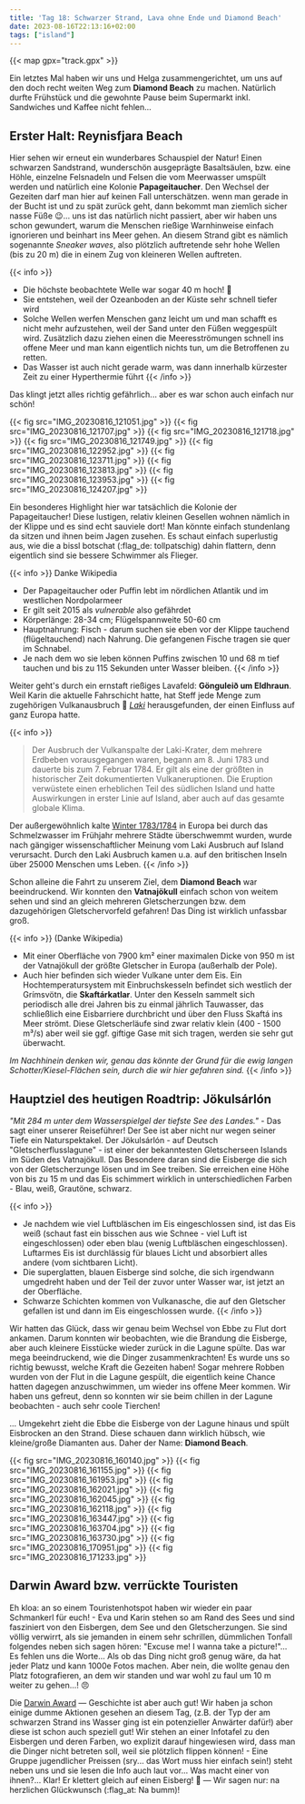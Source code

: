 ```yaml
---
title: 'Tag 18: Schwarzer Strand, Lava ohne Ende und Diamond Beach'
date: 2023-08-16T22:13:16+02:00
tags: ["island"]
---
```


{{< map gpx="track.gpx" >}}

Ein letztes Mal haben wir uns und Helga zusammengerichtet, um uns auf den doch recht weiten Weg zum **Diamond Beach** zu machen. Natürlich durfte Frühstück und die gewohnte Pause beim Supermarkt inkl. Sandwiches und Kaffee nicht fehlen...

## Erster Halt: **Reynisfjara Beach**

Hier sehen wir erneut ein wunderbares Schauspiel der Natur! Einen schwarzen Sandstrand, wunderschön ausgeprägte Basaltsäulen, bzw. eine Höhle, einzelne Felsnadeln und Felsen die vom Meerwasser umspült werden und natürlich eine Kolonie **Papageitaucher**. Den Wechsel der Gezeiten darf man hier auf keinen Fall unterschätzen. wenn man gerade in der Bucht ist und zu spät zurück geht, dann bekommt man ziemlich sicher nasse Füße 😉... uns ist das natürlich nicht passiert, aber wir haben uns schon gewundert, warum die Menschen rießige Warnhinweise einfach ignorieren und beinhart ins Meer gehen. An diesem Strand gibt es nämlich sogenannte *Sneaker waves*, also plötzlich auftretende sehr hohe Wellen (bis zu 20 m) die in einem Zug von kleineren Wellen auftreten. 

{{< info >}}
- Die höchste beobachtete Welle war sogar 40 m hoch! 🌊
- Sie entstehen, weil der Ozeanboden an der Küste sehr schnell tiefer wird 
- Solche Wellen werfen Menschen ganz leicht um und man schafft es nicht mehr aufzustehen, weil der Sand unter den Füßen weggespült wird. Zusätzlich dazu ziehen einen die Meeresströmungen schnell ins offene Meer und man kann eigentlich nichts tun, um die Betroffenen zu retten. 
- Das Wasser ist auch nicht gerade warm, was dann innerhalb kürzester Zeit zu einer Hyperthermie führt
{{< /info >}}

Das klingt jetzt alles richtig gefährlich... aber es war schon auch einfach nur schön!

{{< fig src="IMG_20230816_121051.jpg" >}}
{{< fig src="IMG_20230816_121707.jpg" >}}
{{< fig src="IMG_20230816_121718.jpg" >}}
{{< fig src="IMG_20230816_121749.jpg" >}}
{{< fig src="IMG_20230816_122952.jpg" >}}
{{< fig src="IMG_20230816_123711.jpg" >}}
{{< fig src="IMG_20230816_123813.jpg" >}}
{{< fig src="IMG_20230816_123953.jpg" >}}
{{< fig src="IMG_20230816_124207.jpg" >}}


Ein besonderes Highlight hier war tatsächlich die Kolonie der Papageitaucher! Diese lustigen, relativ kleinen Gesellen wohnen nämlich in der Klippe und es sind echt sauviele dort! Man könnte einfach stundenlang da sitzen und ihnen beim Jagen zusehen. Es schaut einfach superlustig aus, wie die a bissl botschat (:flag_de: tollpatschig) dahin flattern, denn eigentlich sind sie bessere Schwimmer als Flieger.

{{< info >}}
Danke Wikipedia

- Der Papageitaucher oder Puffin lebt im nördlichen Atlantik und im westlichen Nordpolarmeer
- Er gilt seit 2015 als *vulnerable* also gefährdet
- Körperlänge: 28-34 cm; Flügelspannweite 50-60 cm
- Hauptnahrung: Fisch - darum suchen sie eben vor der Klippe tauchend (flügeltauchend) nach Nahrung. Die gefangenen Fische tragen sie quer im Schnabel. 
- Je nach dem wo sie leben können Puffins zwischen 10 und 68 m tief tauchen und bis zu 115 Sekunden unter Wasser bleiben. 
{{< /info >}}

Weiter geht's durch ein ernstaft rießiges Lavafeld: **Gönguleið um Eldhraun**.
Weil Karin die aktuelle Fahrschicht hatte, hat Steff jede Menge zum zugehörigen Vulkanausbruch 🌋 [*Laki*](https://de.wikipedia.org/wiki/Laki-Krater) herausgefunden, der einen Einfluss auf ganz Europa hatte. 

{{< info >}}
> Der Ausbruch der Vulkanspalte der Laki-Krater, dem mehrere Erdbeben vorausgegangen waren, begann am 8. Juni 1783 und dauerte bis zum 7. Februar 1784. Er gilt als eine der größten in historischer Zeit dokumentierten Vulkaneruptionen. Die Eruption verwüstete einen erheblichen Teil des südlichen Island und hatte Auswirkungen in erster Linie auf Island, aber auch auf das gesamte globale Klima.

Der außergewöhnlich kalte [Winter 1783/1784](https://de.wikipedia.org/wiki/Winter_1783/84) in Europa bei durch das Schmelzwasser im Frühjahr mehrere Städte überschwemmt wurden, wurde nach gängiger wissenschaftlicher Meinung vom Laki Ausbruch auf Island verursacht. Durch den Laki Ausbruch kamen u.a. auf den britischen Inseln über 25000 Menschen ums Leben.
{{< /info >}}

Schon alleine die Fahrt zu unserem Ziel, dem **Diamond Beach** war beeindruckend. Wir konnten den **Vatnajökull** einfach schon von weitem sehen und sind an gleich mehreren Gletscherzungen bzw. dem dazugehörigen Gletschervorfeld gefahren! Das Ding ist wirklich unfassbar groß.

{{< info >}}
(Danke Wikipedia)

- Mit einer Oberfläche von 7900 km² einer maximalen Dicke von 950 m ist der Vatnajökull der größte Gletscher in Europa (außerhalb der Pole).
- Auch hier befinden sich wieder Vulkane unter dem Eis. Ein Hochtemperatursystem mit Einbruchskesseln befindet sich westlich der Grímsvötn, die **Skaftárkatlar**. Unter den Kesseln sammelt sich periodisch alle drei Jahren bis zu einmal jährlich Tauwasser, das schließlich eine Eisbarriere durchbricht und über den Fluss Skaftá ins Meer strömt. Diese Gletscherläufe sind zwar relativ klein (400 - 1500 m³/s) aber weil sie ggf. giftige Gase mit sich tragen, werden sie sehr gut überwacht.

*Im Nachhinein denken wir, genau das könnte der Grund für die ewig langen Schotter/Kiesel-Flächen sein, durch die wir hier gefahren sind.*
{{< /info >}}

## Hauptziel des heutigen Roadtrip: **Jökulsárlón**

*"Mit 284 m unter dem Wasserspielgel der tiefste See des Landes."* - Das sagt einer unserer Reiseführer! Der See ist aber nicht nur wegen seiner Tiefe ein Naturspektakel. Der Jökulsárlón - auf Deutsch "Gletscherflusslagune" - ist einer der bekanntesten Gletscherseen Islands im Süden des Vatnajökull. Das Besondere daran sind die Eisberge die sich von der Gletscherzunge lösen und im See treiben. Sie erreichen eine Höhe von bis zu 15 m und das Eis schimmert wirklich in unterschiedlichen Farben - Blau, weiß, Grautöne, schwarz.

{{< info >}}
- Je nachdem wie viel Luftbläschen im Eis eingeschlossen sind, ist das Eis weiß (schaut fast ein bisschen aus wie Schnee - viel Luft ist eingeschlossen) oder eben blau (wenig Luftbläschen eingeschlossen). Luftarmes Eis ist durchlässig für blaues Licht und absorbiert alles andere (vom sichtbaren Licht).
- Die superglatten, blauen Eisberge sind solche, die sich irgendwann umgedreht haben und der Teil der zuvor unter Wasser war, ist jetzt an der Oberfläche.
- Schwarze Schichten kommen von Vulkanasche, die auf den Gletscher gefallen ist und dann im Eis eingeschlossen wurde. 
{{< /info >}}

Wir hatten das Glück, dass wir genau beim Wechsel von Ebbe zu Flut dort ankamen. Darum konnten wir beobachten, wie die Brandung die Eisberge, aber auch kleinere Eisstücke wieder zurück in die Lagune spülte. Das war mega beeindruckend, wie die Dinger zusammenkrachten! Es wurde uns so richtig bewusst, welche Kraft die Gezeiten haben! Sogar mehrere Robben wurden von der Flut in die Lagune gespült, die eigentlich keine Chance hatten dagegen anzuschwimmen, um wieder ins offene Meer kommen. Wir haben uns gefreut, denn so konnten wir sie beim chillen in der Lagune beobachten - auch sehr coole Tierchen!

... Umgekehrt zieht die Ebbe die Eisberge von der Lagune hinaus und spült Eisbrocken an den Strand. Diese schauen dann wirklich hübsch, wie kleine/große Diamanten aus. Daher der Name: **Diamond Beach**.

{{< fig src="IMG_20230816_160140.jpg" >}}
{{< fig src="IMG_20230816_161155.jpg" >}}
{{< fig src="IMG_20230816_161953.jpg" >}}
{{< fig src="IMG_20230816_162021.jpg" >}}
{{< fig src="IMG_20230816_162045.jpg" >}}
{{< fig src="IMG_20230816_162118.jpg" >}}
{{< fig src="IMG_20230816_163447.jpg" >}}
{{< fig src="IMG_20230816_163704.jpg" >}}
{{< fig src="IMG_20230816_163730.jpg" >}}
{{< fig src="IMG_20230816_170951.jpg" >}}
{{< fig src="IMG_20230816_171233.jpg" >}}

## Darwin Award bzw. verrückte Touristen

Eh kloa: an so einem Touristenhotspot haben wir wieder ein paar Schmankerl für euch! - Eva und Karin stehen so am Rand des Sees und sind fasziniert von den Eisbergen, dem See und den Gletscherzungen. Sie sind völlig verwirrt, als sie jemanden in einem sehr schrillen, dümmlichen Tonfall folgendes neben sich sagen hören: "Excuse me! I wanna take a picture!"...
Es fehlen uns die Worte... Als ob das Ding nicht groß genug wäre, da hat jeder Platz und kann 1000e Fotos machen. Aber nein, die wollte genau den Platz fotografieren, an dem wir standen und war wohl zu faul um 10 m weiter zu gehen...! 😠

Die [Darwin Award](https://de.wikipedia.org/wiki/Darwin_Award) — Geschichte ist aber auch gut! Wir haben ja schon einige dumme Aktionen gesehen an diesem Tag, (z.B. der Typ der am schwarzen Strand ins Wasser ging ist ein potenzieller Anwärter dafür!) aber diese ist schon auch speziell gut! Wir stehen an einer Infotafel zu den Eisbergen und deren Farben, wo explizit darauf hingewiesen wird, dass man die Dinger nicht betreten soll, weil sie plötzlich flippen können! - Eine Gruppe jugendlicher Preissen (sry... das Wort muss hier einfach sein!) steht neben uns und sie lesen die Info auch laut vor... Was macht einer von ihnen?... Klar! Er klettert gleich auf einen Eisberg! 🤦 — Wir sagen nur: na herzlichen Glückwunsch (:flag_at: Na bumm)!